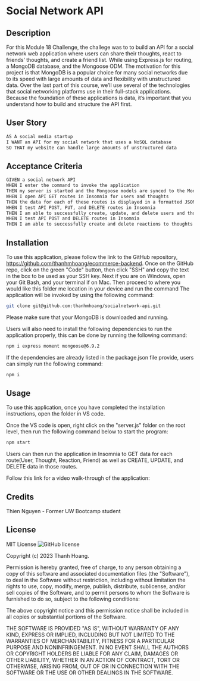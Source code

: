 # Social Network API

## Description

For this Module 18 Challenge, the challege was to to build an API for a social network web application where users can share their thoughts, react to friends’ thoughts, and create a friend list. While using Express.js for routing, a MongoDB database, and the Mongoose ODM. The motivation for this project is that MongoDB is a popular choice for many social networks due to its speed with large amounts of data and flexibility with unstructured data. Over the last part of this course, we’ll use several of the technologies that social networking platforms use in their full-stack applications. Because the foundation of these applications is data, it’s important that you understand how to build and structure the API first. 

## User Story

```md
AS A social media startup
I WANT an API for my social network that uses a NoSQL database
SO THAT my website can handle large amounts of unstructured data
```


## Acceptance Criteria

```md
GIVEN a social network API
WHEN I enter the command to invoke the application
THEN my server is started and the Mongoose models are synced to the MongoDB database
WHEN I open API GET routes in Insomnia for users and thoughts
THEN the data for each of these routes is displayed in a formatted JSON
WHEN I test API POST, PUT, and DELETE routes in Insomnia
THEN I am able to successfully create, update, and delete users and thoughts in my database
WHEN I test API POST and DELETE routes in Insomnia
THEN I am able to successfully create and delete reactions to thoughts and add and remove friends to a user’s friend list
```

## Installation

To use this application, please follow the link to the GitHub repository, https://github.com/thanhmhoang/ecommerce-backend. Once on the GitHub repo, click on the green "Code" button, then click "SSH" and copy the text in the box to be used as your SSH key. Next if you are on Windows, open your Git Bash, and your terminal if on Mac. Then proceed to where you would like this folder me location in your device and run the command 
The application will be invoked by using the following command:
```bash
git clone git@github.com:thanhmhoang/socialnetwork-api.git
```
Please make sure that your MongoDB is  downloaded and running. 

Users will also need to install the following dependencies to run the application properly, this can be done by running the following command:

```bash
npm i express moment mongoose@6.9.2
```

If the dependencies are already listed in the package.json file provide, users can simply run the following command:

```bash
npm i
```

## Usage

To use this application, once you have completed the installation instructions, open the folder in VS code. 

Once the VS code is open, right click on the "server.js" folder on the root level, then run the following command below to start the program:

```bash
npm start
```
Users can then run the application in Insomnia to GET data for each route(User, Thought, Reaction, Friend) as well as CREATE, UPDATE, and DELETE data in those routes.

Follow this link for a video walk-through of the application: 


## Credits

Thien Nguyen - Former UW Bootcamp student

## License

MIT License
![GitHub license](https://img.shields.io/badge/license-MIT-blue.svg)
        
Copyright (c) 2023 Thanh Hoang.
        
Permission is hereby granted, free of charge, to any person obtaining a copy of this software and associated
documentation files (the "Software"), to deal in the Software without restriction, including without limitation
the rights to use, copy, modify, merge, publish, distribute, sublicense, and/or sell copies of the Software, and
to permit persons to whom the Software is furnished to do so, subject to the following conditions:

The above copyright notice and this permission notice shall be included in all copies or substantial portions
of the Software.

THE SOFTWARE IS PROVIDED "AS IS", WITHOUT WARRANTY OF ANY KIND, EXPRESS OR IMPLIED, INCLUDING BUT NOT LIMITED TO 
THE WARRANTIES OF MERCHANTABILITY, FITNESS FOR A PARTICULAR PURPOSE AND NONINFRINGEMENT. IN NO EVENT SHALL THE 
AUTHORS OR COPYRIGHT HOLDERS BE LIABLE FOR ANY CLAIM, DAMAGES OR OTHER LIABILITY, WHETHER IN AN ACTION OF CONTRACT,
TORT OR OTHERWISE, ARISING FROM, OUT OF OR IN CONNECTION WITH THE SOFTWARE OR THE USE OR OTHER DEALINGS IN THE SOFTWARE.